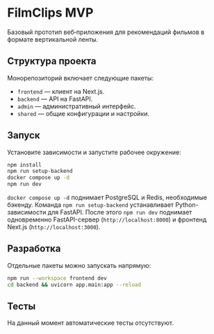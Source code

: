 # FilmClips MVP

Базовый прототип веб‑приложения для рекомендаций фильмов в формате вертикальной ленты.

## Структура проекта
Монорепозиторий включает следующие пакеты:

- `frontend` — клиент на Next.js.
- `backend` — API на FastAPI.
- `admin` — административный интерфейс.
- `shared` — общие конфигурации и настройки.

## Запуск
Установите зависимости и запустите рабочее окружение:

```bash
npm install
npm run setup-backend
docker compose up -d
npm run dev
```

`docker compose up -d` поднимает PostgreSQL и Redis, необходимые бэкенду. Команда `npm run setup-backend` устанавливает Python-зависимости для FastAPI. После этого `npm run dev` поднимает одновременно FastAPI-сервер (`http://localhost:8000`) и фронтенд Next.js (`http://localhost:3000`).

## Разработка
Отдельные пакеты можно запускать напрямую:

```bash
npm run --workspace frontend dev
cd backend && uvicorn app.main:app --reload
```

## Тесты
На данный момент автоматические тесты отсутствуют.

